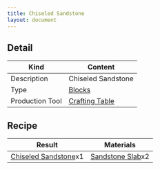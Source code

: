 ```yaml
---
title: Chiseled Sandstone
layout: document
---
```

## Detail

|Kind|Content|
|---|---|
|Description|Chiseled Sandstone|
|Type|[Blocks](Blocks)|
|Production Tool|[Crafting Table](Crafting_Table)|

## Recipe

|Result|Materials|
|---|---|
|[Chiseled Sandstone](Chiseled_Sandstone)x1|[Sandstone Slab](Sandstone_Slab)x2|
